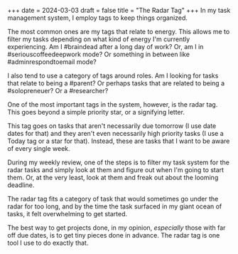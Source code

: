 +++
date = 2024-03-03 
draft = false
title = "The Radar Tag" 
+++
In my task management system, I employ tags to keep things organized.

The most common ones are my tags that relate to energy. This allows me to filter my tasks depending on what kind of energy I'm currently experiencing. Am I #braindead after a long day of work? Or, am I in #seriouscoffeedeepwork mode? Or something in between like #adminrespondtoemail mode?

I also tend to use a category of tags around roles. Am I looking for tasks that relate to being a #parent? Or perhaps tasks that are related to being a #solopreneuer? Or a #researcher?

One of the most important tags in the system, however, is the radar tag. This goes beyond a simple priority star, or a signifying letter.

This tag goes on tasks that aren't necessarily due tomorrow (I use date dates for that) and they aren't even necessarily high priority tasks (I use a Today tag or a star for that). Instead, these are tasks that I want to be aware of every single week.

During my weekly review, one of the steps is to filter my task system for the radar tasks and simply look at them and figure out when I'm going to start them. Or, at the very least, look at them and freak out about the looming deadline.

The radar tag fits a category of task that would sometimes go under the radar for too long, and by the time the task surfaced in my giant ocean of tasks, it felt overwhelming to get started. 

The best way to get projects done, in my opinion, _especially_ those with far off due dates, is to get tiny pieces done in advance. The radar tag is one tool I use to do exactly that.
